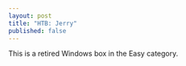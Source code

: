 ```yaml
---
layout: post
title: "HTB: Jerry"
published: false
---
```


This is a retired Windows box in the Easy category.<!--more-->
